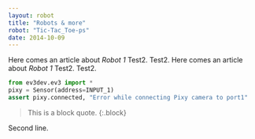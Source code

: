 ```yaml
---
layout: robot
title: "Robots & more"
robot: "Tic-Tac_Toe-ps"
date: 2014-10-09
---
```


Here comes an article about *Robot 1* Test2. Test2.
Here comes an article about *Robot 1* Test2. Test2.

```python
from ev3dev.ev3 import *
pixy = Sensor(address=INPUT_1)
assert pixy.connected, "Error while connecting Pixy camera to port1"
```

>This is a block quote.
{:.block}

Second line.